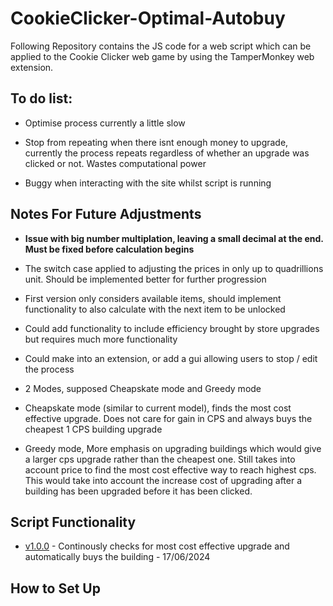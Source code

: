 # CookieClicker-Optimal-Autobuy

Following Repository contains the JS code for a web script which can be applied to the Cookie Clicker web game by using the TamperMonkey web extension.

## To do list:

- Optimise process currently a little slow

- Stop from repeating when there isnt enough money to upgrade, currently the process repeats regardless of whether an upgrade was clicked or not. Wastes computational power

- Buggy when interacting with the site whilst script is running

## Notes For Future Adjustments

- <bold><strong>Issue with big number multiplation, leaving a small decimal at the end. Must be fixed before calculation begins</strong></bold>

- The switch case applied to adjusting the prices in only up to quadrillions unit. Should be implemented better for further progression

- First version only considers available items, should implement functionality to also calculate with the next item to be unlocked

- Could add functionality to include efficiency brought by store upgrades but requires much more functionality

- Could make into an extension, or add a gui allowing users to stop / edit the process

- 2 Modes, supposed Cheapskate mode and Greedy mode

- Cheapskate mode (similar to current model), finds the most cost effective upgrade. Does not care for gain in CPS and always buys the cheapest 1 CPS building upgrade

- Greedy mode, More emphasis on upgrading buildings which would give a larger cps upgrade rather than the cheapest one. Still takes into account price to find the most cost effective way to reach highest cps. This would take into account the increase cost of upgrading after a building has been upgraded before it has been clicked.
## Script Functionality

- [v1.0.0](./src/ccOptimizer.js) - Continously checks for most cost effective upgrade and automatically buys the building - 17/06/2024

## How to Set Up

<ol>
</ol>
